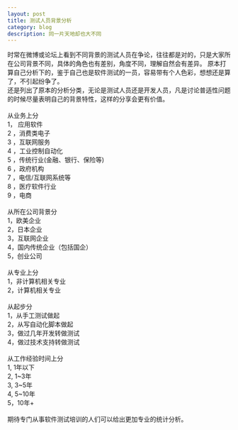 ```yaml
---
layout: post
title: 测试人员背景分析
category: blog
description: 同一片天地却也大不同
---
```


时常在微博或论坛上看到不同背景的测试人员在争论，往往都是对的，只是大家所在公司背景不同，具体的角色也有差别，角度不同，理解自然会有差异。 原本打算自己分析下的，鉴于自己也是软件测试的一员，容易带有个人色彩，想想还是算了，不引起纷争了。<br />
还是列出了原本的分析分类，无论是测试人员还是开发人员，凡是讨论普适性问题的时候尽量表明自己的背景特性，这样的分享会更有价值。<br />
<br />
从业务上分<br />
1， 应用软件<br />
2 ，消费类电子<br />
3 ，互联网服务<br />
4 ，工业控制自动化<br />
5 ，传统行业(金融、银行、保险等)<br />
6 ，政府机构<br />
7 ，电信/互联网系统等<br />
8 ，医疗软件行业<br />
9 ，电商<br />
<br />
从所在公司背景分<br />
1，欧美企业<br />
2，日本企业<br />
3，互联网企业<br />
4，国内传统企业（包括国企）<br />
5，创业公司<br />
<br />
从专业上分<br />
1，非计算机相关专业<br />
2，计算机相关专业<br />
<br />
从起步分<br />
1，从手工测试做起<br />
2，从写自动化脚本做起<br />
3，做过几年开发转做测试<br />
4，做过技术支持转做测试<br />
<br />
从工作经验时间上分<br />
1, 1年以下<br />
2, 1~3年<br />
3, 3~5年<br />
4, 5~10年<br />
5，10年+<br />
<br />
期待专门从事软件测试培训的人们可以给出更加专业的统计分析。<br />


[Angelia]:    http://angeliaw.github.com  "Angelia"
